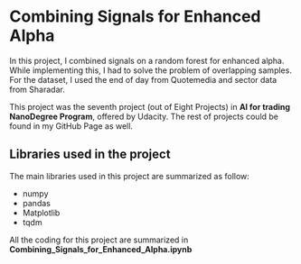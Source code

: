 # Combining Signals for Enhanced Alpha

In this project, I combined signals on a random forest for enhanced alpha. While implementing this, I had to solve the problem of overlapping samples. For the dataset, I used the end of day from Quotemedia and sector data from Sharadar.

This project was the seventh project (out of Eight Projects) in **AI for trading NanoDegree Program**, offered by Udacity. The rest of projects could be found in my GitHub Page as well.

## Libraries used in the project
The main libraries used in this project are summarized as follow:
- numpy
- pandas
- Matplotlib
- tqdm



All the coding for this project are summarized in **Combining_Signals_for_Enhanced_Alpha.ipynb**
